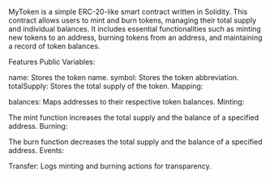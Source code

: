 MyToken is a simple ERC-20-like smart contract written in Solidity. This contract allows users to mint and burn tokens, managing their total supply and individual balances. It includes essential functionalities such as minting new tokens to an address, burning tokens from an address, and maintaining a record of token balances.

Features
Public Variables:

name: Stores the token name.
symbol: Stores the token abbreviation.
totalSupply: Stores the total supply of the token.
Mapping:

balances: Maps addresses to their respective token balances.
Minting:

The mint function increases the total supply and the balance of a specified address.
Burning:

The burn function decreases the total supply and the balance of a specified address.
Events:

Transfer: Logs minting and burning actions for transparency.
